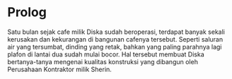 # Prolog


Satu bulan sejak cafe milik Diska sudah beroperasi, terdapat banyak sekali kerusakan dan kekurangan di bangunan cafenya tersebut. Seperti saluran air yang tersumbat, dinding yang retak, bahkan yang paling parahnya lagi plafon di lantai dua sudah mulai bocor. Hal tersebut membuat Diska bertanya-tanya mengenai kualitas konstruksi yang dibangun oleh Perusahaan Kontraktor milik Sherin.
